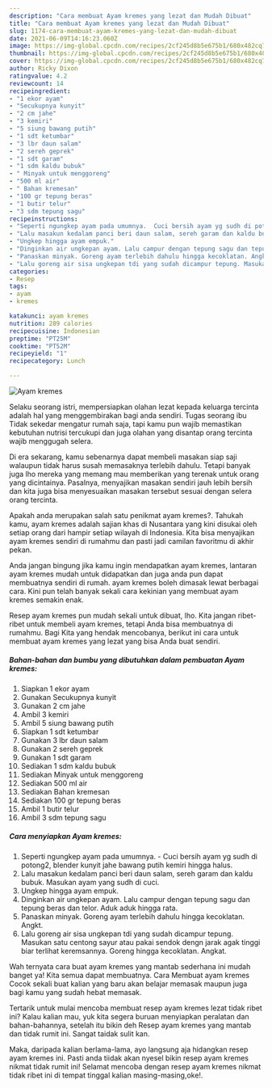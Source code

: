 ```yaml
---
description: "Cara membuat Ayam kremes yang lezat dan Mudah Dibuat"
title: "Cara membuat Ayam kremes yang lezat dan Mudah Dibuat"
slug: 1174-cara-membuat-ayam-kremes-yang-lezat-dan-mudah-dibuat
date: 2021-06-09T14:16:23.060Z
image: https://img-global.cpcdn.com/recipes/2cf245d8b5e675b1/680x482cq70/ayam-kremes-foto-resep-utama.jpg
thumbnail: https://img-global.cpcdn.com/recipes/2cf245d8b5e675b1/680x482cq70/ayam-kremes-foto-resep-utama.jpg
cover: https://img-global.cpcdn.com/recipes/2cf245d8b5e675b1/680x482cq70/ayam-kremes-foto-resep-utama.jpg
author: Ricky Dixon
ratingvalue: 4.2
reviewcount: 14
recipeingredient:
- "1 ekor ayam"
- "Secukupnya kunyit"
- "2 cm jahe"
- "3 kemiri"
- "5 siung bawang putih"
- "1 sdt ketumbar"
- "3 lbr daun salam"
- "2 sereh geprek"
- "1 sdt garam"
- "1 sdm kaldu bubuk"
- " Minyak untuk menggoreng"
- "500 ml air"
- " Bahan kremesan"
- "100 gr tepung beras"
- "1 butir telur"
- "3 sdm tepung sagu"
recipeinstructions:
- "Seperti ngungkep ayam pada umumnya.  Cuci bersih ayam yg sudh di potong2, blender kunyit jahe bawang putih kemiri hingga halus."
- "Lalu masakun kedalam panci beri daun salam, sereh garam dan kaldu bubuk. Masukan ayam yang sudh di cuci."
- "Ungkep hingga ayam empuk."
- "Dinginkan air ungkepan ayam. Lalu campur dengan tepung sagu dan tepung beras dan telor. Aduk aduk hingga rata."
- "Panaskan minyak. Goreng ayam terlebih dahulu hingga kecoklatan. Angkt."
- "Lalu goreng air sisa ungkepan tdi yang sudah dicampur tepung. Masukan satu centong sayur atau pakai sendok dengn jarak agak tinggi biar terlihat keremsannya. Goreng hingga kecoklatan. Angkat."
categories:
- Resep
tags:
- ayam
- kremes

katakunci: ayam kremes 
nutrition: 289 calories
recipecuisine: Indonesian
preptime: "PT25M"
cooktime: "PT52M"
recipeyield: "1"
recipecategory: Lunch

---
```



![Ayam kremes](https://img-global.cpcdn.com/recipes/2cf245d8b5e675b1/680x482cq70/ayam-kremes-foto-resep-utama.jpg)

Selaku seorang istri, mempersiapkan olahan lezat kepada keluarga tercinta adalah hal yang menggembirakan bagi anda sendiri. Tugas seorang ibu Tidak sekedar mengatur rumah saja, tapi kamu pun wajib memastikan kebutuhan nutrisi tercukupi dan juga olahan yang disantap orang tercinta wajib menggugah selera.

Di era  sekarang, kamu sebenarnya dapat membeli masakan siap saji walaupun tidak harus susah memasaknya terlebih dahulu. Tetapi banyak juga lho mereka yang memang mau memberikan yang terenak untuk orang yang dicintainya. Pasalnya, menyajikan masakan sendiri jauh lebih bersih dan kita juga bisa menyesuaikan masakan tersebut sesuai dengan selera orang tercinta. 



Apakah anda merupakan salah satu penikmat ayam kremes?. Tahukah kamu, ayam kremes adalah sajian khas di Nusantara yang kini disukai oleh setiap orang dari hampir setiap wilayah di Indonesia. Kita bisa menyajikan ayam kremes sendiri di rumahmu dan pasti jadi camilan favoritmu di akhir pekan.

Anda jangan bingung jika kamu ingin mendapatkan ayam kremes, lantaran ayam kremes mudah untuk didapatkan dan juga anda pun dapat membuatnya sendiri di rumah. ayam kremes boleh dimasak lewat berbagai cara. Kini pun telah banyak sekali cara kekinian yang membuat ayam kremes semakin enak.

Resep ayam kremes pun mudah sekali untuk dibuat, lho. Kita jangan ribet-ribet untuk membeli ayam kremes, tetapi Anda bisa membuatnya di rumahmu. Bagi Kita yang hendak mencobanya, berikut ini cara untuk membuat ayam kremes yang lezat yang bisa Anda buat sendiri.

<!--inarticleads1-->

##### Bahan-bahan dan bumbu yang dibutuhkan dalam pembuatan Ayam kremes:

1. Siapkan 1 ekor ayam
1. Gunakan Secukupnya kunyit
1. Gunakan 2 cm jahe
1. Ambil 3 kemiri
1. Ambil 5 siung bawang putih
1. Siapkan 1 sdt ketumbar
1. Gunakan 3 lbr daun salam
1. Gunakan 2 sereh geprek
1. Gunakan 1 sdt garam
1. Sediakan 1 sdm kaldu bubuk
1. Sediakan  Minyak untuk menggoreng
1. Sediakan 500 ml air
1. Sediakan  Bahan kremesan
1. Sediakan 100 gr tepung beras
1. Ambil 1 butir telur
1. Ambil 3 sdm tepung sagu




<!--inarticleads2-->

##### Cara menyiapkan Ayam kremes:

1. Seperti ngungkep ayam pada umumnya.  - Cuci bersih ayam yg sudh di potong2, blender kunyit jahe bawang putih kemiri hingga halus.
1. Lalu masakun kedalam panci beri daun salam, sereh garam dan kaldu bubuk. Masukan ayam yang sudh di cuci.
1. Ungkep hingga ayam empuk.
1. Dinginkan air ungkepan ayam. Lalu campur dengan tepung sagu dan tepung beras dan telor. Aduk aduk hingga rata.
1. Panaskan minyak. Goreng ayam terlebih dahulu hingga kecoklatan. Angkt.
1. Lalu goreng air sisa ungkepan tdi yang sudah dicampur tepung. Masukan satu centong sayur atau pakai sendok dengn jarak agak tinggi biar terlihat keremsannya. Goreng hingga kecoklatan. Angkat.




Wah ternyata cara buat ayam kremes yang mantab sederhana ini mudah banget ya! Kita semua dapat membuatnya. Cara Membuat ayam kremes Cocok sekali buat kalian yang baru akan belajar memasak maupun juga bagi kamu yang sudah hebat memasak.

Tertarik untuk mulai mencoba membuat resep ayam kremes lezat tidak ribet ini? Kalau kalian mau, yuk kita segera buruan menyiapkan peralatan dan bahan-bahannya, setelah itu bikin deh Resep ayam kremes yang mantab dan tidak rumit ini. Sangat taidak sulit kan. 

Maka, daripada kalian berlama-lama, ayo langsung aja hidangkan resep ayam kremes ini. Pasti anda tiidak akan nyesel bikin resep ayam kremes nikmat tidak rumit ini! Selamat mencoba dengan resep ayam kremes nikmat tidak ribet ini di tempat tinggal kalian masing-masing,oke!.

